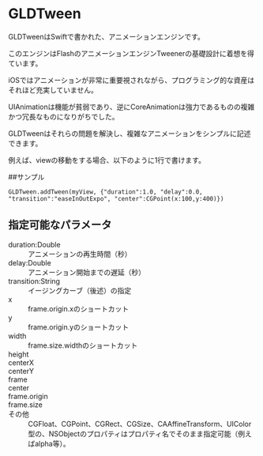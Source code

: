 GLDTween
========

GLDTweenはSwiftで書かれた、アニメーションエンジンです。

このエンジンはFlashのアニメーションエンジンTweenerの基礎設計に着想を得ています。

iOSではアニメーションが非常に重要視されながら、プログラミング的な資産はそれほど充実していません。

UIAnimationは機能が貧弱であり、逆にCoreAnimationは強力であるものの複雑かつ冗長なものになりがちでした。

GLDTweenはそれらの問題を解決し、複雑なアニメーションをシンプルに記述できます。


例えば、viewの移動をする場合、以下のように1行で書けます。

##サンプル

```
GLDTween.addTween(myView, {"duration":1.0, "delay":0.0, "transition":"easeInOutExpo", "center":CGPoint(x:100,y:400)})
```


## 指定可能なパラメータ



<dl>
  <dt>duration:Double</dt>
  <dd>アニメーションの再生時間（秒）</dd>
  <dt>delay:Double</dt>
  <dd>アニメーション開始までの遅延（秒）</dd>
  <dt>transition:String</dt>
  <dd>イージングカーブ（後述）の指定</dd>
  <dt>x</dt>
  <dd>frame.origin.xのショートカット</dd>
  <dt>y</dt>
  <dd>frame.origin.yのショートカット</dd>
  <dt>width</dt>
  <dd>frame.size.widthのショートカット</dd>
  <dt>height</dt>
  <dt>centerX</dt>
  <dt>centerY</dt>
  <dt>frame</dt>
  <dt>center</dt>
  <dt>frame.origin</dt>
  <dt>frame.size</dt>
  <dt>その他</dt>
  <dd>CGFloat、CGPoint、CGRect、CGSize、CAAffineTransform、UIColor型の、NSObjectのプロパティはプロパティ名でそのまま指定可能（例えばalpha等）。</dd>
</dl>
